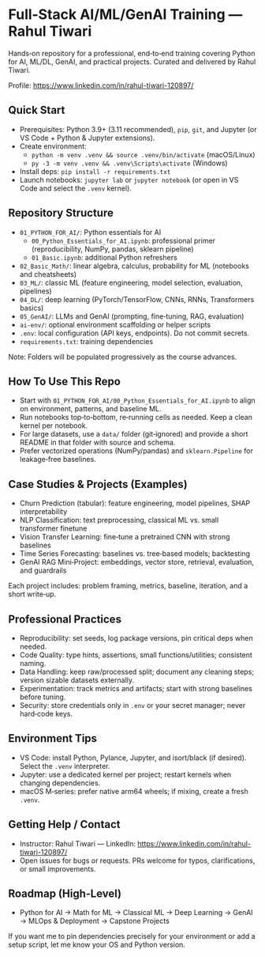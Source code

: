 # Full‑Stack AI/ML/GenAI Training — Rahul Tiwari

Hands‑on repository for a professional, end‑to‑end training covering Python for AI, ML/DL, GenAI, and practical projects. Curated and delivered by Rahul Tiwari.

Profile: https://www.linkedin.com/in/rahul-tiwari-120897/

## Quick Start

- Prerequisites: Python 3.9+ (3.11 recommended), `pip`, `git`, and Jupyter (or VS Code + Python & Jupyter extensions).
- Create environment:
  - `python -m venv .venv && source .venv/bin/activate` (macOS/Linux)
  - `py -3 -m venv .venv && .venv\Scripts\activate` (Windows)
- Install deps: `pip install -r requirements.txt`
- Launch notebooks: `jupyter lab` or `jupyter notebook` (or open in VS Code and select the `.venv` kernel).

## Repository Structure

- `01_PYTHON_FOR_AI/`: Python essentials for AI
  - `00_Python_Essentials_for_AI.ipynb`: professional primer (reproducibility, NumPy, pandas, sklearn pipeline)
  - `01_Basic.ipynb`: additional Python refreshers
- `02_Basic_Math/`: linear algebra, calculus, probability for ML (notebooks and cheatsheets)
- `03_ML/`: classic ML (feature engineering, model selection, evaluation, pipelines)
- `04_DL/`: deep learning (PyTorch/TensorFlow, CNNs, RNNs, Transformers basics)
- `05_GenAI/`: LLMs and GenAI (prompting, fine‑tuning, RAG, evaluation)
- `ai-env/`: optional environment scaffolding or helper scripts
- `.env`: local configuration (API keys, endpoints). Do not commit secrets.
- `requirements.txt`: training dependencies

Note: Folders will be populated progressively as the course advances.

## How To Use This Repo

- Start with `01_PYTHON_FOR_AI/00_Python_Essentials_for_AI.ipynb` to align on environment, patterns, and baseline ML.
- Run notebooks top‑to‑bottom, re‑running cells as needed. Keep a clean kernel per notebook.
- For large datasets, use a `data/` folder (git‑ignored) and provide a short README in that folder with source and schema.
- Prefer vectorized operations (NumPy/pandas) and `sklearn.Pipeline` for leakage‑free baselines.

## Case Studies & Projects (Examples)

- Churn Prediction (tabular): feature engineering, model pipelines, SHAP interpretability
- NLP Classification: text preprocessing, classical ML vs. small transformer finetune
- Vision Transfer Learning: fine‑tune a pretrained CNN with strong baselines
- Time Series Forecasting: baselines vs. tree‑based models; backtesting
- GenAI RAG Mini‑Project: embeddings, vector store, retrieval, evaluation, and guardrails

Each project includes: problem framing, metrics, baseline, iteration, and a short write‑up.

## Professional Practices

- Reproducibility: set seeds, log package versions, pin critical deps when needed.
- Code Quality: type hints, assertions, small functions/utilities; consistent naming.
- Data Handling: keep raw/processed split; document any cleaning steps; version sizable datasets externally.
- Experimentation: track metrics and artifacts; start with strong baselines before tuning.
- Security: store credentials only in `.env` or your secret manager; never hard‑code keys.

## Environment Tips

- VS Code: install Python, Pylance, Jupyter, and isort/black (if desired). Select the `.venv` interpreter.
- Jupyter: use a dedicated kernel per project; restart kernels when changing dependencies.
- macOS M‑series: prefer native arm64 wheels; if mixing, create a fresh `.venv`.

## Getting Help / Contact

- Instructor: Rahul Tiwari — LinkedIn: https://www.linkedin.com/in/rahul-tiwari-120897/
- Open issues for bugs or requests. PRs welcome for typos, clarifications, or small improvements.

## Roadmap (High‑Level)

- Python for AI → Math for ML → Classical ML → Deep Learning → GenAI → MLOps & Deployment → Capstone Projects

If you want me to pin dependencies precisely for your environment or add a setup script, let me know your OS and Python version.

